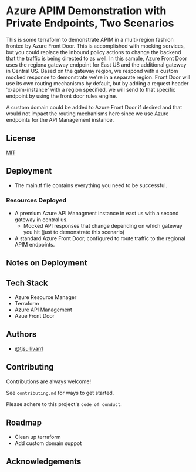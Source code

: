 # Azure APIM Demonstration with Private Endpoints, Two Scenarios

This is some terraform to demonstrate APIM in a multi-region fashion fronted by Azure Front Door. This is accomplished with mocking services, but you could replace the inbound policy actions to change the backend that the traffic is being directed to as well. In this sample, Azure Front Door uses the regiona gateway endpoint for East US and the additional gateway in Central US. Based on the gateway region, we respond with a custom mocked response to demonstrate we're in a separate region. Front Door will use its own routing mechanisms by default, but by adding a request header 'x-apim-instance' with a region specified, we will send to that specific endpoint by using the front door rules engine. 

A custom domain could be added to Azure Front Door if desired and that would not impact the routing mechanisms here since we use Azure endpoints for the API Management instance.

## License

[MIT](https://choosealicense.com/licenses/mit/)


## Deployment

- The main.tf file contains everything you need to be successful. 

### Resources Deployed

- A premium Azure API Managment instance in east us with a second gateway in central us.
  - Mocked API responses that change depending on which gateway you hit (just to demonstrate this scenario)
- A standard Azure Front Door, configured to route traffic to the regional APIM endpoints.

## Notes on Deployment

## Tech Stack

- Azure Resource Manager
- Terraform
- Azure API Management
- Azue Front Door

## Authors

- [@tjsullivan1](https://www.github.com/tjsullivan1)


## Contributing

Contributions are always welcome!

See `contributing.md` for ways to get started.

Please adhere to this project's `code of conduct`.


## Roadmap

- Clean up terraform
- Add custom domain suppot

## Acknowledgements